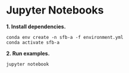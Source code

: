 # Jupyter Notebooks

**1. Install dependencies.**

```
conda env create -n sfb-a -f environment.yml
conda activate sfb-a
```

**2. Run examples.**

```
jupyter notebook
```

